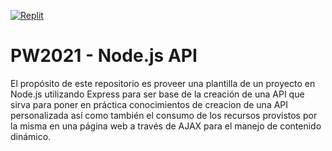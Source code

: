 [![Replit](https://docs.replit.com/images/repls/run-on-replit.svg)](https://replit.com/github/ucudal/PW_2021-API_Node-AleEtchevers)
# PW2021 - Node.js API
El propósito de este repositorio es proveer una plantilla de un proyecto en Node.js utilizando Express para ser base de la creación de una API que sirva para poner en práctica conocimientos de creacion de una API personalizada así como también el consumo de los recursos provistos por la misma en una página web a través de AJAX para el manejo de contenido dinámico.
